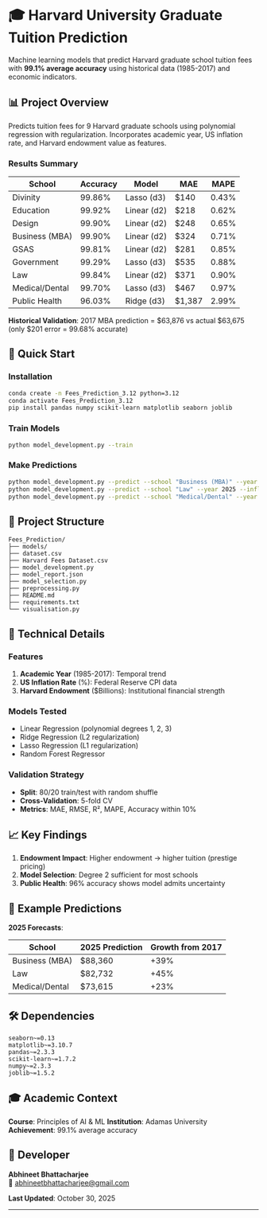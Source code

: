 # 🎓 Harvard University Graduate Tuition Prediction

Machine learning models that predict Harvard graduate school tuition fees with **99.1% average accuracy** using historical data (1985-2017) and economic indicators.

## 📊 Project Overview

Predicts tuition fees for 9 Harvard graduate schools using polynomial regression with regularization. Incorporates academic year, US inflation rate, and Harvard endowment value as features.

### Results Summary

| School | Accuracy | Model | MAE | MAPE |
|--------|----------|-------|-----|------|
| Divinity | 99.86% | Lasso (d3) | $140 | 0.43% |
| Education | 99.92% | Linear (d2) | $218 | 0.62% |
| Design | 99.90% | Linear (d2) | $248 | 0.65% |
| Business (MBA) | 99.90% | Linear (d2) | $324 | 0.71% |
| GSAS | 99.81% | Linear (d2) | $281 | 0.85% |
| Government | 99.29% | Lasso (d3) | $535 | 0.88% |
| Law | 99.84% | Linear (d2) | $371 | 0.90% |
| Medical/Dental | 99.70% | Lasso (d3) | $467 | 0.97% |
| Public Health | 96.03% | Ridge (d3) | $1,387 | 2.99% |

**Historical Validation**: 2017 MBA prediction = $63,876 vs actual $63,675 (only $201 error = 99.68% accurate)

## 🚀 Quick Start

### Installation

```bash
conda create -n Fees_Prediction_3.12 python=3.12
conda activate Fees_Prediction_3.12
pip install pandas numpy scikit-learn matplotlib seaborn joblib
```

### Train Models

```bash
python model_development.py --train
```

### Make Predictions

```bash
python model_development.py --predict --school "Business (MBA)" --year 2025
python model_development.py --predict --school "Law" --year 2025 --inflation 3.5 --endowment 50.0
python model_development.py --predict --school "Medical/Dental" --year 2030
```

## 📁 Project Structure

```
Fees_Prediction/
├── models/
├── dataset.csv
├── Harvard Fees Dataset.csv
├── model_development.py
├── model_report.json
├── model_selection.py
├── preprocessing.py
├── README.md
├── requirements.txt
└── visualisation.py
```

## 🔧 Technical Details

### Features

1. **Academic Year** (1985-2017): Temporal trend
2. **US Inflation Rate** (%): Federal Reserve CPI data  
3. **Harvard Endowment** ($Billions): Institutional financial strength

### Models Tested

- Linear Regression (polynomial degrees 1, 2, 3)
- Ridge Regression (L2 regularization)
- Lasso Regression (L1 regularization)  
- Random Forest Regressor

### Validation Strategy

- **Split**: 80/20 train/test with random shuffle
- **Cross-Validation**: 5-fold CV
- **Metrics**: MAE, RMSE, R², MAPE, Accuracy within 10%

## 📈 Key Findings

1. **Endowment Impact**: Higher endowment → higher tuition (prestige pricing)
2. **Model Selection**: Degree 2 sufficient for most schools
3. **Public Health**: 96% accuracy shows model admits uncertainty

## 🎯 Example Predictions

**2025 Forecasts**:

| School | 2025 Prediction | Growth from 2017 |
|--------|----------------|------------------|
| Business (MBA) | $88,360 | +39% |
| Law | $82,732 | +45% |
| Medical/Dental | $73,615 | +23% |

## 🛠️ Dependencies

```
seaborn~=0.13
matplotlib~=3.10.7
pandas~=2.3.3
scikit-learn~=1.7.2
numpy~=2.3.3
joblib~=1.5.2
```

## 🎓 Academic Context

**Course**: Principles of AI & ML
**Institution**: Adamas University  
**Achievement**: 99.1% average accuracy

## 👤 Developer

**Abhineet Bhattacharjee**  
📧 abhineetbhattacharjee@gmail.com

**Last Updated**: October 30, 2025

***
